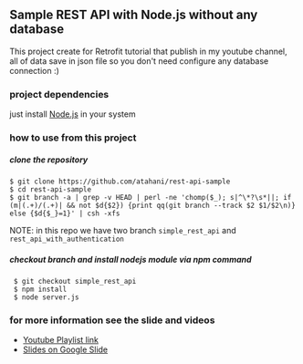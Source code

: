 ## Sample REST API with Node.js without any database 

This project create for Retrofit tutorial that publish in my youtube channel, all of data save in json file so you don't need configure any database connection :)

### project dependencies

just install [Node.js](https://nodejs.org/en/) in your system

### how to use from this project

##### clone the repository
```
$ git clone https://github.com/atahani/rest-api-sample
$ cd rest-api-sample
$ git branch -a | grep -v HEAD | perl -ne 'chomp($_); s|^\*?\s*||; if (m|(.+)/(.+)| && not $d{$2}) {print qq(git branch --track $2 $1/$2\n)} else {$d{$_}=1}' | csh -xfs
```

NOTE: in this repo we have two branch `simple_rest_api` and `rest_api_with_authentication`

##### checkout branch and install nodejs module via npm command
```
 $ git checkout simple_rest_api
 $ npm install
 $ node server.js 
```

### for more information see the slide and videos

* [Youtube Playlist link](https://www.youtube.com/playlist?list=PL-0EQDLPE23N3WkenBrZzTLfnOIAIybKm)
* [Slides on Google Slide](https://goo.gl/lzwXys)